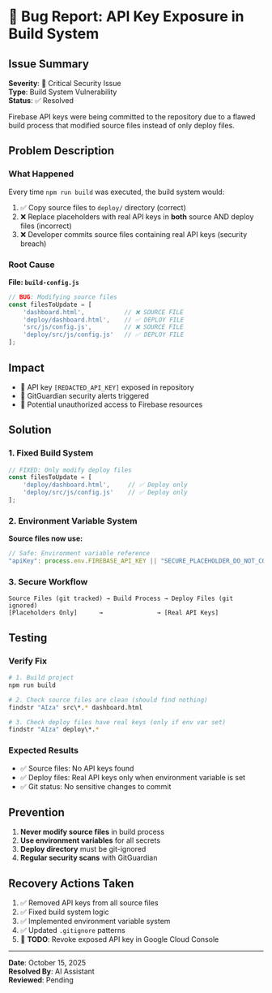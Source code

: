 # 🐛 Bug Report: API Key Exposure in Build System

## Issue Summary
**Severity**: 🔴 Critical Security Issue  
**Type**: Build System Vulnerability  
**Status**: ✅ Resolved  

Firebase API keys were being committed to the repository due to a flawed build process that modified source files instead of only deploy files.

## Problem Description

### What Happened
Every time `npm run build` was executed, the build system would:
1. ✅ Copy source files to `deploy/` directory (correct)
2. ❌ Replace placeholders with real API keys in **both** source AND deploy files (incorrect)
3. ❌ Developer commits source files containing real API keys (security breach)

### Root Cause
**File: `build-config.js`**
```javascript
// BUG: Modifying source files
const filesToUpdate = [
    'dashboard.html',           // ❌ SOURCE FILE
    'deploy/dashboard.html',    // ✅ DEPLOY FILE  
    'src/js/config.js',         // ❌ SOURCE FILE
    'deploy/src/js/config.js'   // ✅ DEPLOY FILE
];
```

## Impact
- 🚨 API key `[REDACTED_API_KEY]` exposed in repository
- 🚨 GitGuardian security alerts triggered
- 🚨 Potential unauthorized access to Firebase resources

## Solution

### 1. Fixed Build System
```javascript
// FIXED: Only modify deploy files
const filesToUpdate = [
    'deploy/dashboard.html',     // ✅ Deploy only
    'deploy/src/js/config.js'    // ✅ Deploy only
];
```

### 2. Environment Variable System
**Source files now use:**
```javascript
// Safe: Environment variable reference
"apiKey": process.env.FIREBASE_API_KEY || "SECURE_PLACEHOLDER_DO_NOT_COMMIT_REAL_KEY"
```

### 3. Secure Workflow
```
Source Files (git tracked) → Build Process → Deploy Files (git ignored)
[Placeholders Only]      →               → [Real API Keys]
```

## Testing

### Verify Fix
```bash
# 1. Build project
npm run build

# 2. Check source files are clean (should find nothing)
findstr "AIza" src\*.* dashboard.html

# 3. Check deploy files have real keys (only if env var set)
findstr "AIza" deploy\*.*
```

### Expected Results
- ✅ Source files: No API keys found
- ✅ Deploy files: Real API keys only when environment variable is set
- ✅ Git status: No sensitive changes to commit

## Prevention
1. **Never modify source files** in build process
2. **Use environment variables** for all secrets
3. **Deploy directory** must be git-ignored
4. **Regular security scans** with GitGuardian

## Recovery Actions Taken
1. ✅ Removed API keys from all source files
2. ✅ Fixed build system logic
3. ✅ Implemented environment variable system
4. ✅ Updated `.gitignore` patterns
5. 🔄 **TODO**: Revoke exposed API key in Google Cloud Console

---
**Date**: October 15, 2025  
**Resolved By**: AI Assistant  
**Reviewed**: Pending